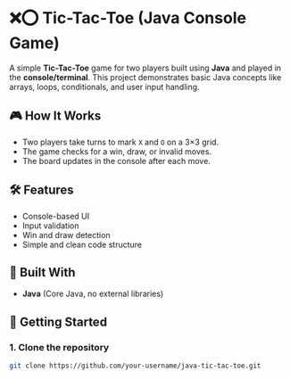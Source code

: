 # ❌⭕ Tic-Tac-Toe (Java Console Game)

A simple **Tic-Tac-Toe** game for two players built using **Java** and played in the **console/terminal**. This project demonstrates basic Java concepts like arrays, loops, conditionals, and user input handling.

## 🎮 How It Works
- Two players take turns to mark `X` and `O` on a 3×3 grid.
- The game checks for a win, draw, or invalid moves.
- The board updates in the console after each move.

## 🛠 Features
- Console-based UI
- Input validation
- Win and draw detection
- Simple and clean code structure

## 🧱 Built With
- **Java** (Core Java, no external libraries)

## 🚀 Getting Started

### 1. Clone the repository
```bash
git clone https://github.com/your-username/java-tic-tac-toe.git
